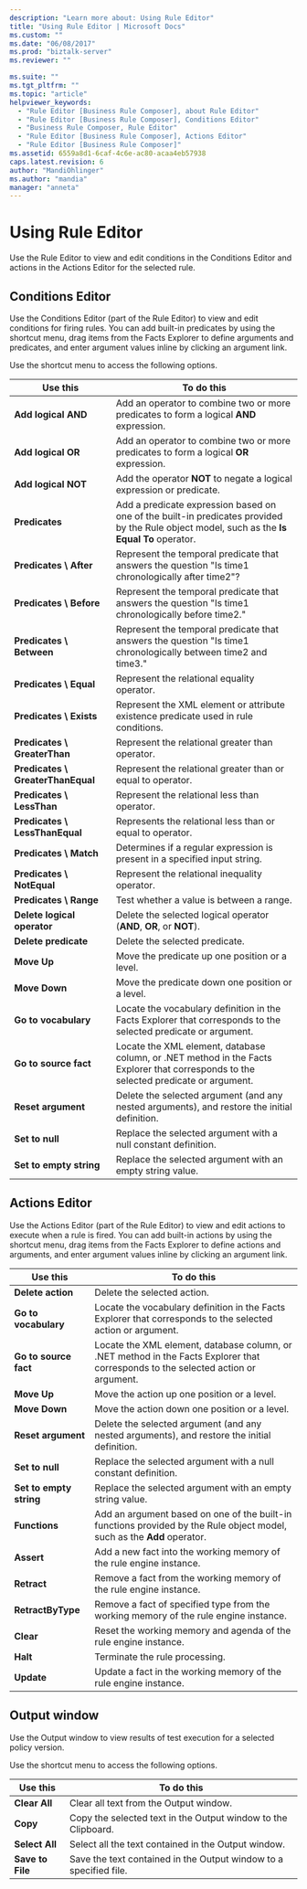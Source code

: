 ```yaml
---
description: "Learn more about: Using Rule Editor"
title: "Using Rule Editor | Microsoft Docs"
ms.custom: ""
ms.date: "06/08/2017"
ms.prod: "biztalk-server"
ms.reviewer: ""

ms.suite: ""
ms.tgt_pltfrm: ""
ms.topic: "article"
helpviewer_keywords: 
  - "Rule Editor [Business Rule Composer], about Rule Editor"
  - "Rule Editor [Business Rule Composer], Conditions Editor"
  - "Business Rule Composer, Rule Editor"
  - "Rule Editor [Business Rule Composer], Actions Editor"
  - "Rule Editor [Business Rule Composer]"
ms.assetid: 6559a8d1-6caf-4c6e-ac80-acaa4eb57938
caps.latest.revision: 6
author: "MandiOhlinger"
ms.author: "mandia"
manager: "anneta"
---
```

# Using Rule Editor
Use the Rule Editor to view and edit conditions in the Conditions Editor and actions in the Actions Editor for the selected rule.  
  
## Conditions Editor  
 Use the Conditions Editor (part of the Rule Editor) to view and edit conditions for firing rules. You can add built-in predicates by using the shortcut menu, drag items from the Facts Explorer to define arguments and predicates, and enter argument values inline by clicking an argument link.  
  
 Use the shortcut menu to access the following options.  
  
|Use this|To do this|  
|--------------|----------------|  
|**Add logical AND**|Add an operator to combine two or more predicates to form a logical **AND** expression.|  
|**Add logical OR**|Add an operator to combine two or more predicates to form a logical **OR** expression.|  
|**Add logical NOT**|Add the operator **NOT** to negate a logical expression or predicate.|  
|**Predicates**|Add a predicate expression based on one of the built-in predicates provided by the Rule object model, such as the **Is Equal To** operator.|  
|**Predicates \ After**|Represent the temporal predicate that answers the question "Is time1 chronologically after time2"?|  
|**Predicates \ Before**|Represent the temporal predicate that answers the question "Is time1 chronologically before time2."|  
|**Predicates \ Between**|Represent the temporal predicate that answers the question "Is time1 chronologically between time2 and time3."|  
|**Predicates \ Equal**|Represent the relational equality operator.|  
|**Predicates \ Exists**|Represent the XML element or attribute existence predicate used in rule conditions.|  
|**Predicates \ GreaterThan**|Represent the relational greater than operator.|  
|**Predicates \ GreaterThanEqual**|Represent the relational greater than or equal to operator.|  
|**Predicates \ LessThan**|Represent the relational less than operator.|  
|**Predicates \ LessThanEqual**|Represents the relational less than or equal to operator.|  
|**Predicates \ Match**|Determines if a regular expression is present in a specified input string.|  
|**Predicates \ NotEqual**|Represent the relational inequality operator.|  
|**Predicates \ Range**|Test whether a value is between a range.|  
|**Delete logical operator**|Delete the selected logical operator (**AND**, **OR**, or **NOT**).|  
|**Delete predicate**|Delete the selected predicate.|  
|**Move Up**|Move the predicate up one position or a level.|  
|**Move Down**|Move the predicate down one position or a level.|  
|**Go to vocabulary**|Locate the vocabulary definition in the Facts Explorer that corresponds to the selected predicate or argument.|  
|**Go to source fact**|Locate the XML element, database column, or .NET method in the Facts Explorer that corresponds to the selected predicate or argument.|  
|**Reset argument**|Delete the selected argument (and any nested arguments), and restore the initial definition.|  
|**Set to null**|Replace the selected argument with a null constant definition.|  
|**Set to empty string**|Replace the selected argument with an empty string value.|  
  
## Actions Editor  
 Use the Actions Editor (part of the Rule Editor) to view and edit actions to execute when a rule is fired. You can add built-in actions by using the shortcut menu, drag items from the Facts Explorer to define actions and arguments, and enter argument values inline by clicking an argument link.  
  
|Use this|To do this|  
|--------------|----------------|  
|**Delete action**|Delete the selected action.|  
|**Go to vocabulary**|Locate the vocabulary definition in the Facts Explorer that corresponds to the selected action or argument.|  
|**Go to source fact**|Locate the XML element, database column, or .NET method in the Facts Explorer that corresponds to the selected action or argument.|  
|**Move Up**|Move the action up one position or a level.|  
|**Move Down**|Move the action down one position or a level.|  
|**Reset argument**|Delete the selected argument (and any nested arguments), and restore the initial definition.|  
|**Set to null**|Replace the selected argument with a null constant definition.|  
|**Set to empty string**|Replace the selected argument with an empty string value.|  
|**Functions**|Add an argument based on one of the built-in functions provided by the Rule object model, such as the **Add** operator.|  
|**Assert**|Add a new fact into the working memory of the rule engine instance.|  
|**Retract**|Remove a fact from the working memory of the rule engine instance.|  
|**RetractByType**|Remove a fact of specified type from the working memory of the rule engine instance.|  
|**Clear**|Reset the working memory and agenda of the rule engine instance.|  
|**Halt**|Terminate the rule processing.|  
|**Update**|Update a fact in the working memory of the rule engine instance.|  
  
## Output window  
 Use the Output window to view results of test execution for a selected policy version.  
  
 Use the shortcut menu to access the following options.  
  
|Use this|To do this|  
|--------------|----------------|  
|**Clear All**|Clear all text from the Output window.|  
|**Copy**|Copy the selected text in the Output window to the Clipboard.|  
|**Select All**|Select all the text contained in the Output window.|  
|**Save to File**|Save the text contained in the Output window to a specified file.|
